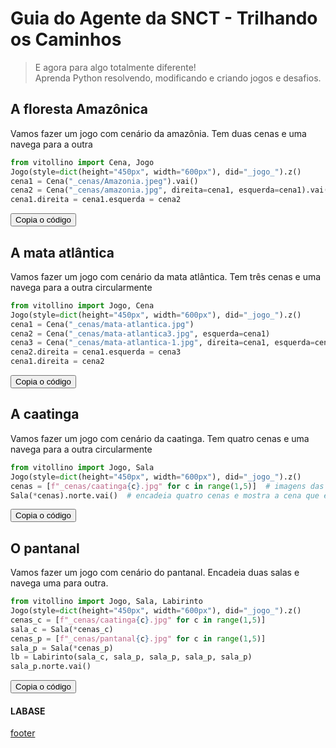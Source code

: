<!---
Open Source program Pynoplia - Copyright © 2024  Carlo Oliveira** <carlo@nce.ufrj.br>,
PDX-License-Identifier:** `GNU General Public License v3.0 or later <http://is.gd/3Udt>`_.
-->
# Guia do Agente da SNCT - Trilhando os Caminhos
> E agora para algo totalmente diferente! <br>
> Aprenda Python resolvendo, modificando e criando jogos e desafios. <br>

## A floresta Amazônica

Vamos fazer um jogo com cenário da amazônia. Tem duas cenas e uma navega para a outra

```python
from vitollino import Cena, Jogo
Jogo(style=dict(height="450px", width="600px"), did="_jogo_").z()
cena1 = Cena("_cenas/Amazonia.jpeg").vai()
cena2 = Cena("_cenas/amazonia.jpg", direita=cena1, esquerda=cena1).vai()
cena1.direita = cena1.esquerda = cena2
```
<button class="btn btn-primary" onclick="__copy_clip__(this)">Copia o código</button>

## A mata atlântica

Vamos fazer um jogo com cenário da mata atlântica. Tem três cenas e uma navega para a outra circularmente

```python
from vitollino import Jogo, Cena
Jogo(style=dict(height="450px", width="600px"), did="_jogo_").z()
cena1 = Cena("_cenas/mata-atlantica.jpg")
cena2 = Cena("_cenas/mata-atlantica3.jpg", esquerda=cena1)
cena3 = Cena("_cenas/mata-atlantica-1.jpg", direita=cena1, esquerda=cena2).vai()
cena2.direita = cena1.esquerda = cena3
cena1.direita = cena2
```
<button class="btn btn-primary" onclick="__copy_clip__(this)">Copia o código</button>

## A caatinga

Vamos fazer um jogo com cenário da caatinga. Tem quatro cenas e uma navega para a outra circularmente

```python
from vitollino import Jogo, Sala
Jogo(style=dict(height="450px", width="600px"), did="_jogo_").z()
cenas = [f"_cenas/caatinga{c}.jpg" for c in range(1,5)]  # imagens das cenas
Sala(*cenas).norte.vai()  # encadeia quatro cenas e mostra a cena que está ao norte
```
<button class="btn btn-primary" onclick="__copy_clip__(this)">Copia o código</button>

## O pantanal

Vamos fazer um jogo com cenário do pantanal. Encadeia duas salas e navega uma para outra.

```python
from vitollino import Jogo, Sala, Labirinto
Jogo(style=dict(height="450px", width="600px"), did="_jogo_").z()
cenas_c = [f"_cenas/caatinga{c}.jpg" for c in range(1,5)]
sala_c = Sala(*cenas_c)
cenas_p = [f"_cenas/pantanal{c}.jpg" for c in range(1,5)]
sala_p = Sala(*cenas_p)
lb = Labirinto(sala_c, sala_p, sala_p, sala_p, sala_p)
sala_p.norte.vai()
```
<button class="btn btn-primary" onclick="__copy_clip__(this)">Copia o código</button>

#### LABASE
[footer](footer.md ':include')